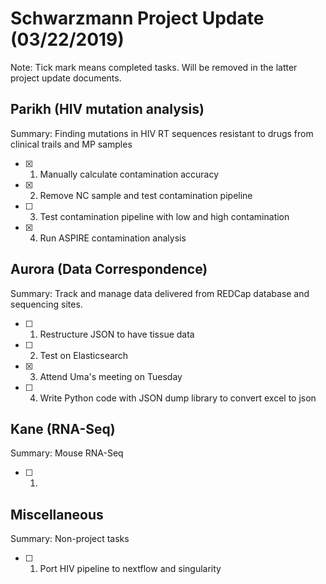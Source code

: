# **Schwarzmann Project Update (03/22/2019)**
Note: Tick mark means completed tasks. Will be removed in the latter project update documents.

## Parikh (HIV mutation analysis)
Summary: Finding mutations in  HIV RT sequences resistant to drugs from clinical trails and MP samples
- [x] 1. Manually calculate contamination accuracy  
- [x] 2. Remove NC sample and test contamination pipeline
- [ ] 3. Test contamination pipeline with low and high contamination
- [x] 4. Run ASPIRE contamination analysis

## Aurora (Data Correspondence)
Summary: Track and manage data delivered from REDCap database and sequencing sites.
- [ ] 1. Restructure JSON to have tissue data
- [ ] 2. Test on Elasticsearch
- [x] 3. Attend Uma's meeting on Tuesday
- [ ] 4. Write Python code with JSON dump library to convert excel to json

## Kane (RNA-Seq)
Summary: Mouse RNA-Seq
- [ ] 1. 

## Miscellaneous
Summary: Non-project tasks
- [ ] 1. Port HIV pipeline to nextflow and singularity 
